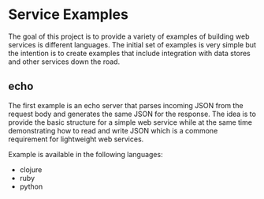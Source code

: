 # Service Examples

The goal of this project is to provide a variety of examples of building web services is different languages. The initial set of examples is very simple but the intention is to create examples that include integration with data stores and other services down the road.

## echo

The first example is an echo server that parses incoming JSON from the request body and generates the same JSON for the response. The idea is to provide the basic structure for a simple web service while at the same time demonstrating how to read and write JSON which is a commone requirement for lightweight web services.

Example is available in the following languages:

* clojure
* ruby
* python
